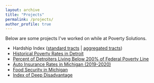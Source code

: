 ```yaml
---
layout: archive
title: "Projects"
permalink: /projects/
author_profile: true
---
```


Below are some projects I've worked on while at Poverty Solutions.

* Hardship Index ([standard tracts](http://www-personal.umich.edu/~sjubaed/MI_choropleth_hardship_Jubaed.html) | [aggregated tracts](http://www-personal.umich.edu/~sjubaed/MI_choropleth_hardship_Jubaed_aggregated.html))
* [Historical Poverty Rates in Detroit](http://www-personal.umich.edu/~sjubaed/Detroit_poverty_tracts.html)
* [Percent of Detroiters Living Below 200% of Federal Poverty Line](http://www-personal.umich.edu/~sjubaed/Detroit_FPL_tracts.html)
* [Auto Insurance Rates in Michigan (2019-2020)](http://www-personal.umich.edu/~sjubaed/michigan_autoinsurance.html)
* [Food Security in Michigan](https://food-security.fordschool.umich.edu/)
* [Index of Deep Disadvantage](https://tableau.dsc.umich.edu/t/UM-Public/views/new_IDD_map_060223/MainDash?:embed_code_version=3&:embed=y&:loadOrderID=0&:display_spinner=no&:showAppBanner=false&:display_count=n&:showVizHome=n&:origin=viz_share_link)

<!--
#{% include base_path %}

#{% for post in site.teaching reversed %}
#  {% include archive-single.html %}
#{% endfor %}
--->
